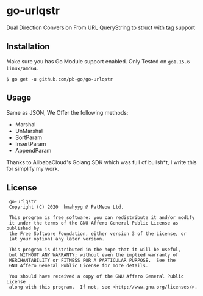 # go-urlqstr

Dual Direction Conversion From URL QueryString to struct with tag support

## Installation

Make sure you has Go Module support enabled. Only Tested on `go1.15.6 linux/amd64`.

```shell
$ go get -u github.com/pb-go/go-urlqstr
```

## Usage

Same as JSON, We Offer the following methods:

- Marshal
- UnMarshal
- SortParam
- InsertParam
- AppendParam

Thanks to AlibabaCloud's Golang SDK which was full of bullsh*t, I write this for simplify my work.

## License

```
 go-urlqstr
 Copyright (C) 2020  kmahyyg @ PatMeow Ltd.
 
 This program is free software: you can redistribute it and/or modify
 it under the terms of the GNU Affero General Public License as published by
 the Free Software Foundation, either version 3 of the License, or
 (at your option) any later version.
 
 This program is distributed in the hope that it will be useful,
 but WITHOUT ANY WARRANTY; without even the implied warranty of
 MERCHANTABILITY or FITNESS FOR A PARTICULAR PURPOSE.  See the
 GNU Affero General Public License for more details.
 
 You should have received a copy of the GNU Affero General Public License
 along with this program.  If not, see <http://www.gnu.org/licenses/>.
```
